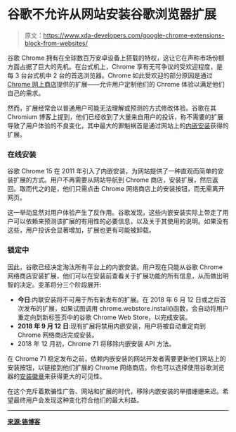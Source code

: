 # 谷歌不允许从网站安装谷歌浏览器扩展

> 原文：<https://www.xda-developers.com/google-chrome-extensions-block-from-websites/>

谷歌 Chrome 拥有在全球数百万安卓设备上搭载的特权，这让它在声称市场份额方面占据了巨大的先机。在台式机上，Chrome 享有无可争议的受欢迎程度，是每 3 台台式机中 2 台的首选浏览器。Chrome 如此受欢迎的部分原因是通过 [Chrome 网上商店](https://chrome.google.com/webstore/category/extensions)提供的扩展——允许用户定制他们的 Chrome 体验以满足他们自己的需求。

然而，扩展经常会以普通用户可能无法理解或预测的方式修改体验。谷歌在其 Chromium 博客上提到，他们已经收到了大量来自用户的投诉，称不需要的扩展导致了用户体验的不良变化，其中最大的罪魁祸首是通过网站上的[内嵌安装](https://developer.chrome.com/webstore/inline_installation)获得的扩展。

### 在线安装

谷歌 Chrome 15 在 2011 年引入了内嵌安装，为网站提供了一种直观而简单的安装扩展的方式。用户不再需要从网站导航到 Chrome 商店，安装扩展，然后返回。取而代之的是，他们只需点击 Chrome 网络商店上的安装按钮，而无需离开网页。

这一举动显然对用户体验产生了反作用。谷歌发现，这些内嵌安装实际上带走了用户可以依赖来预测该扩展的有用性的必要信息，以及关于其使用的说明。如果没有这些，用户投诉会显著增加，扩展也更有可能被卸载。

### 锁定中

因此，谷歌已经决定淘汰所有平台上的内嵌安装。用户现在只能从谷歌 Chrome 网络商店安装扩展，他们可以在安装前查看关于扩展功能的所有信息，从而做出明智的决定。变革将分三个阶段展开:

*   **今日**:内联安装将不可用于所有新发布的扩展。在 2018 年 6 月 12 日或之后首次发布的扩展，如果试图调用 chrome.webstore.install()函数，会自动将用户重定向到新标签页中的谷歌 Chrome Web Store，以完成安装。
*   **2018 年 9 月 12 日**:现有扩展将禁用内嵌安装，用户将被自动重定向到 Chrome 网络商店完成安装。
*   2018 年 12 月初，Chrome 71 将移除内嵌安装 API 方法。

在 Chrome 71 稳定发布之前，依赖内嵌安装的网站开发者需要更新他们网站上的安装按钮，以链接到他们扩展的 Chrome 网络商店。你也可以选择使用谷歌浏览器的[安装徽章](https://developer.chrome.com/webstore/branding)来获得更大的可见性。

在这个充斥着欺骗性广告、网站和扩展的时代，移除内嵌安装的举措姗姗来迟。希望最终用户会发现这种变化符合他们的最大利益。

* * *

[**来源:铬博客**](https://blog.chromium.org/2018/06/improving-extension-transparency-for.html)